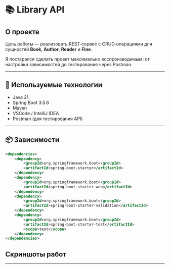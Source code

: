 # 📚 Library API

## О проекте

Цель работы — реализовать REST‑сервис с CRUD‑операциями для сущностей **Book**, **Author**, **Reader** и **Fine**.

Я постарался сделать проект максимально воспроизводимым: от настройки зависимостей до тестирования через Postman.

---

## 🧰 Используемые технологии

- Java 21
- Spring Boot 3.5.6
- Maven
- VSCode / IntelliJ IDEA
- Postman (для тестирования API)

---

## 📦 Зависимости

```xml
<dependencies>
    <dependency>
        <groupId>org.springframework.boot</groupId>
        <artifactId>spring-boot-starter</artifactId>
    </dependency>
    <dependency>
        <groupId>org.springframework.boot</groupId>
        <artifactId>spring-boot-starter-web</artifactId>
    </dependency>
    <dependency>
        <groupId>org.springframework.boot</groupId>
        <artifactId>spring-boot-starter-validation</artifactId>
    </dependency>
    <dependency>
        <groupId>org.springframework.boot</groupId>
        <artifactId>spring-boot-starter-test</artifactId>
        <scope>test</scope>
    </dependency>
</dependencies>
```

## Скриншоты работ

---

